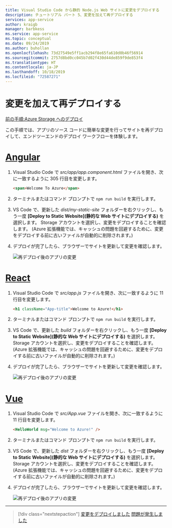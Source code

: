 ```yaml
---
title: Visual Studio Code から静的 Node.js Web サイトに変更をデプロイする
description: チュートリアル パート 5、変更を加えて再デプロイする
services: app-service
author: kraigb
manager: barbkess
ms.service: app-service
ms.topic: conceptual
ms.date: 09/24/2019
ms.author: buhollan
ms.openlocfilehash: 73d27549e5ff1acb294f8e65fa610d0b46f56914
ms.sourcegitcommit: 2757d8bd0cc045b7d02f430d44de859f9de853f4
ms.translationtype: HT
ms.contentlocale: ja-JP
ms.lasthandoff: 10/18/2019
ms.locfileid: "72587271"
---
```

# <a name="make-changes-and-redeploy"></a>変更を加えて再デプロイする

[前の手順:Azure Storage へのデプロイ](tutorial-vscode-static-website-node-04.md)

この手順では、アプリのソース コードに簡単な変更を行ってサイトを再デプロイして、エンドツーエンドのデプロイ ワークフローを体験します。

# <a name="angulartabangular"></a>[Angular](#tab/angular)

1. Visual Studio Code で _src/app/app.component.html_ ファイルを開き、次に一致するように 305 行目を変更します。

    ```html
    <span>Welcome To Azure</span>
    ```

1. ターミナルまたはコマンド プロンプトで `npm run build` を実行します。

1. VS Code で、更新した _dist/my-static-site_ フォルダーを右クリックし、もう一度 **[Deploy to Static Website]\(静的な Web サイトにデプロイする\)** を選択します。 Storage アカウントを選択し、変更をデプロイすることを確認します。 (Azure 拡張機能では、キャッシュの問題を回避するために、変更をデプロイする前に古いファイルが自動的に削除されます。)

1. デプロイが完了したら、ブラウザーでサイトを更新して変更を確認します。

    ![再デプロイ後のアプリの変更](media/static-website/updated-azure-app-angular.png)

# <a name="reacttabreact"></a>[React](#tab/react)

1. Visual Studio Code で _src/app.js_ ファイルを開き、次に一致するように 11 行目を変更します。

    ```html
    <h1 className="App-title">Welcome to Azure!</h1>
    ```

1. ターミナルまたはコマンド プロンプトで `npm run build` を実行します。

1. VS Code で、更新した _build_ フォルダーを右クリックし、もう一度 **[Deploy to Static Website]\(静的な Web サイトにデプロイする\)** を選択します。 Storage アカウントを選択し、変更をデプロイすることを確認します。 (Azure 拡張機能では、キャッシュの問題を回避するために、変更をデプロイする前に古いファイルが自動的に削除されます。)

1. デプロイが完了したら、ブラウザーでサイトを更新して変更を確認します。

    ![再デプロイ後のアプリの変更](media/static-website/updated-azure-app-react.png)

# <a name="vuetabvue"></a>[Vue](#tab/vue)

1. Visual Studio Code で _src/App.vue_ ファイルを開き、次に一致するように 11 行目を変更します。

    ```html
    <HelloWorld msg="Welcome to Azure!" />
    ```

1. ターミナルまたはコマンド プロンプトで `npm run build` を実行します。

1. VS Code で、更新した _dist_ フォルダーを右クリックし、もう一度 **[Deploy to Static Website]\(静的な Web サイトにデプロイする\)** を選択します。 Storage アカウントを選択し、変更をデプロイすることを確認します。 (Azure 拡張機能では、キャッシュの問題を回避するために、変更をデプロイする前に古いファイルが自動的に削除されます。)

1. デプロイが完了したら、ブラウザーでサイトを更新して変更を確認します。

    ![再デプロイ後のアプリの変更](media/static-website/updated-azure-app-vue.png)

---

> [!div class="nextstepaction"]
> [変更をデプロイしました](tutorial-vscode-static-website-node-06.md) [問題が発生しました](https://www.research.net/r/PWZWZ52?tutorial=node-deployment-staticwebsite&step=code-change)
